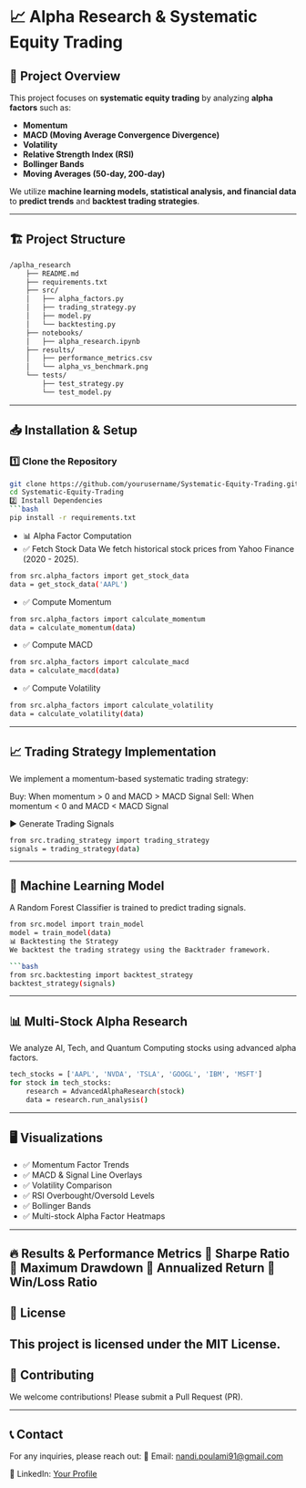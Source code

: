 # 📈 Alpha Research & Systematic Equity Trading

## 🚀 Project Overview
This project focuses on **systematic equity trading** by analyzing **alpha factors** such as:
- **Momentum**
- **MACD (Moving Average Convergence Divergence)**
- **Volatility**
- **Relative Strength Index (RSI)**
- **Bollinger Bands**
- **Moving Averages (50-day, 200-day)**

We utilize **machine learning models, statistical analysis, and financial data** to **predict trends** and **backtest trading strategies**.

---

## 🏗️ Project Structure
```bash
/aplha_research
    ├── README.md
    ├── requirements.txt
    ├── src/
    │   ├── alpha_factors.py
    │   ├── trading_strategy.py
    │   ├── model.py
    │   └── backtesting.py
    ├── notebooks/
    │   ├── alpha_research.ipynb
    ├── results/
    │   ├── performance_metrics.csv
    │   └── alpha_vs_benchmark.png
    └── tests/
        ├── test_strategy.py
        └── test_model.py
```

---

## 📥 Installation & Setup
### **1️⃣ Clone the Repository**
```bash
git clone https://github.com/yourusername/Systematic-Equity-Trading.git
cd Systematic-Equity-Trading
2️⃣ Install Dependencies
```bash
pip install -r requirements.txt
```

- 📊 Alpha Factor Computation
- ✅ Fetch Stock Data
We fetch historical stock prices from Yahoo Finance (2020 - 2025).

```bash
from src.alpha_factors import get_stock_data
data = get_stock_data('AAPL')
```

- ✅ Compute Momentum
```bash
from src.alpha_factors import calculate_momentum
data = calculate_momentum(data)
```

- ✅ Compute MACD
```bash
from src.alpha_factors import calculate_macd
data = calculate_macd(data)
```

- ✅ Compute Volatility
```bash
from src.alpha_factors import calculate_volatility
data = calculate_volatility(data)
```

---

## 📈 Trading Strategy Implementation
We implement a momentum-based systematic trading strategy:

Buy: When momentum > 0 and MACD > MACD Signal
Sell: When momentum < 0 and MACD < MACD Signal

▶️ Generate Trading Signals
```bash
from src.trading_strategy import trading_strategy
signals = trading_strategy(data)
```

---
## 🧠 Machine Learning Model
A Random Forest Classifier is trained to predict trading signals.

```bash
from src.model import train_model
model = train_model(data)
📊 Backtesting the Strategy
We backtest the trading strategy using the Backtrader framework.

```bash
from src.backtesting import backtest_strategy
backtest_strategy(signals)
```
---

## 📊 Multi-Stock Alpha Research
We analyze AI, Tech, and Quantum Computing stocks using advanced alpha factors.

```bash
tech_stocks = ['AAPL', 'NVDA', 'TSLA', 'GOOGL', 'IBM', 'MSFT']
for stock in tech_stocks:
    research = AdvancedAlphaResearch(stock)
    data = research.run_analysis()
```

---

## 🖥️ Visualizations
- ✅ Momentum Factor Trends
- ✅ MACD & Signal Line Overlays
- ✅ Volatility Comparison
- ✅ RSI Overbought/Oversold Levels
- ✅ Bollinger Bands
- ✅ Multi-stock Alpha Factor Heatmaps

---

🔥 Results & Performance Metrics
📌 Sharpe Ratio
📌 Maximum Drawdown
📌 Annualized Return
📌 Win/Loss Ratio
---
## 📜 License
This project is licensed under the MIT License.
---
## 🙋 Contributing
We welcome contributions! Please submit a Pull Request (PR).

---
## 📞 Contact
For any inquiries, please reach out: 📧 Email: nandi.poulami91@gmail.com

🔗 LinkedIn: [Your Profile](https://www.linkedin.com/in/poulami-nandi-a8a12917b/)
